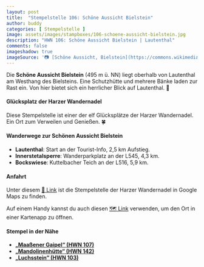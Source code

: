 ```yaml
---
layout: post
title:  "Stempelstelle 106: Schöne Aussicht Bielstein"
author: buddy
categories: [ Stempelstelle ]
image: assets/images/stampboxes/106-schoene-aussicht-bielstein.jpg
description: "HWN 106: Schöne Aussicht Bielstein | Lautenthal"
comments: false
imageshadow: true
imageSource: '📷 [Schöne Aussicht, Bielstein](https://commons.wikimedia.org/wiki/File:Sch%C3%B6ne_Aussicht,_Bielstein.jpg) von <a href="//commons.wikimedia.org/wiki/User:B.Thomas95" title="User:B.Thomas95">Thomas Binder</a> unter Lizenz [CC BY-SA 4.0](https://creativecommons.org/licenses/by-sa/4.0)'
---
```


Die **Schöne Aussicht Bielstein** (495 m ü. NN) liegt oberhalb von Lautenthal am Westhang des Bielsteins. Eine Schutzhütte und mehrere Bänke laden zur Rast ein. Von hier bietet sich ein herrlicher Blick auf Lautenthal. 🌄

#### Glücksplatz der Harzer Wandernadel

Diese Stempelstelle ist einer der elf Glücksplätze der Harzer Wandernadel. Ein Ort zum Verweilen und Genießen. 🍀

#### Wanderwege zur Schönen Aussicht Bielstein

- **Lautenthal**: Start an der Tourist-Info, 2,5 km Aufstieg. 
- **Innerstetalsperre**: Wanderparkplatz an der L545, 4,3 km. 
- **Bockswiese**: Kuttelbacher Teich an der L516, 5,9 km. 

#### Anfahrt

Unter diesem [📍 Link](https://www.google.com/maps/dir/?api=1&origin=&destination=51.87683%2C%2010.29205) ist die Stempelstelle der Harzer Wandernadel in Google Maps zu finden.

<div class="android-only">
  Auf einem Handy kannst du auch diesen 
  <a href="geo:51.87683,10.29205">🗺️ Link</a> 
  verwenden, um den Ort in einer Kartenapp zu öffnen.
  <p></p>
</div>

#### Stempel in der Nähe

- [**„Maaßener Gaipel“ (HWN 107)**](/stempelstelle-107-maassener-gaipel)
- [**„Mandolinenhütte“ (HWN 142)**](/stempelstelle-142-mandolinenhuette)
- [**„Luchsstein“ (HWN 103)**](/stempelstelle-103-luchsstein)
